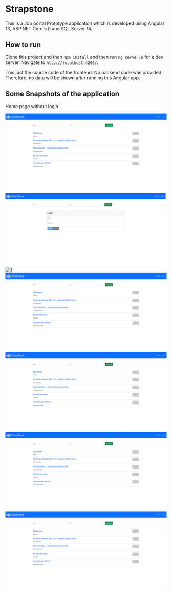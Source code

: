 # Strapstone

This is a Job portal Prototype application which is developed using Angular 13, ASP.NET Core 5.0 and SQL Server 14.

## How to run

Clone this project and then `npm install` and then
run `ng serve -o` for a dev server. Navigate to `http://localhost:4200/`. 

This just the source code of the frontend. No backend code was provided. Therefore, no data will be shown after running this Angular app.

## Some Snapshots of the application

Home page without login

![1](https://github.com/codebangla/strapstone-frontend/blob/master/src/assets/images/home-page-without-login.png)
![2](https://github.com/codebangla/strapstone-frontend/blob/master/src/assets/images/login-page.png)
![1](https://github.com/codebangla/strapstone-frontend/blob/master/src/assets/images/register.png)
![1](https://github.com/codebangla/strapstone-frontend/blob/master/src/assets/images/home-page-without-login.png)
![1](https://github.com/codebangla/strapstone-frontend/blob/master/src/assets/images/home-page-without-login.png)
![1](https://github.com/codebangla/strapstone-frontend/blob/master/src/assets/images/home-page-without-login.png)
![1](https://github.com/codebangla/strapstone-frontend/blob/master/src/assets/images/home-page-without-login.png)






